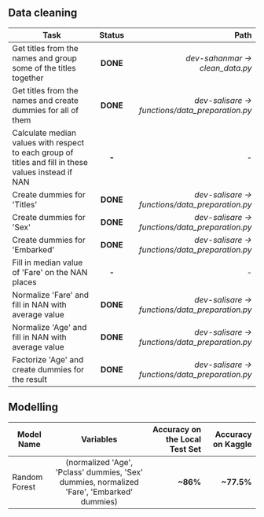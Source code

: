 ## Data cleaning

| Task        | Status           | Path  |
| ------------- |:-------------:| -----:|
| Get titles from the names and group some of the titles together | **DONE** | *dev-sahanmar -> clean_data.py* |
| Get titles from the names and create dummies for all of them | **DONE** | *dev-salisare -> functions/data_preparation.py* |
| Calculate median values with respect to each group of titles and fill in these values instead if NAN | **-** | *-* |
| Create dummies for 'Titles' | **DONE** | *dev-salisare -> functions/data_preparation.py* |
| Create dummies for 'Sex' | **DONE** | *dev-salisare -> functions/data_preparation.py* |
| Create dummies for 'Embarked' | **DONE** | *dev-salisare -> functions/data_preparation.py* |
| Fill in median value of 'Fare' on the NAN places | **-** | *-* |
| Normalize 'Fare' and fill in NAN with average value | **DONE** | *dev-salisare -> functions/data_preparation.py* |
| Normalize 'Age' and fill in NAN with average value | **DONE** | *dev-salisare -> functions/data_preparation.py* |
| Factorize 'Age' and create dummies for the result | **DONE** | *dev-salisare -> functions/data_preparation.py* |

## Modelling

| Model Name | Variables | Accuracy on the Local Test Set | Accuracy on Kaggle |
| ------------- |:-------------:| -----:| -----:|
| Random Forest | (normalized 'Age', 'Pclass' dummies, 'Sex' dummies, normalized 'Fare', 'Embarked' dummies) | **~86%** | **~77.5%** |
